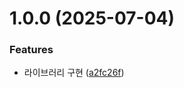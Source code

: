 # 1.0.0 (2025-07-04)


### Features

* 라이브러리 구현 ([a2fc26f](https://github.com/uiovasot/bithumb.ts/commit/a2fc26fe0b37bd57f2a7c1ab1972bc77f880bcb1))

